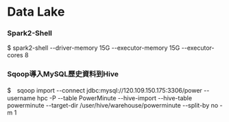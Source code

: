Data Lake
============
### Spark2-Shell
$ spark2-shell --driver-memory 15G --executor-memory 15G --executor-cores 8

### Sqoop導入MySQL歷史資料到Hive
$　sqoop import --connect jdbc:mysql://120.109.150.175:3306/power --username hpc -P --table PowerMinute --hive-import --hive-table powerminute --target-dir /user/hive/warehouse/powerminute --split-by no -m 1


